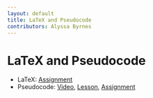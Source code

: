 ```yaml
---
layout: default
title: LaTeX and Pseudocode
contributors: Alyssa Byrnes
---
```


# LaTeX and Pseudocode

* LaTeX: [Assignment](https://www.gradescope.com/)
* Pseudocode: [Video](), [Lesson](/lessons/prop-logic.md), [Assignment](https://www.gradescope.com/)
